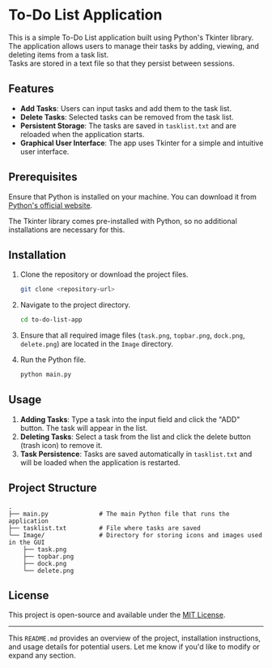 # To-Do List Application

This is a simple To-Do List application built using Python's Tkinter library.<br> The application allows users to manage their tasks by adding, viewing, and deleting items from a task list. <br>Tasks are stored in a text file so that they persist between sessions.

## Features

- **Add Tasks**: Users can input tasks and add them to the task list.
- **Delete Tasks**: Selected tasks can be removed from the task list.
- **Persistent Storage**: The tasks are saved in `tasklist.txt` and are reloaded when the application starts.
- **Graphical User Interface**: The app uses Tkinter for a simple and intuitive user interface.

## Prerequisites

Ensure that Python is installed on your machine. You can download it from [Python's official website](https://www.python.org/downloads/).

The Tkinter library comes pre-installed with Python, so no additional installations are necessary for this.

## Installation

1. Clone the repository or download the project files.

    ```bash
    git clone <repository-url>
    ```

2. Navigate to the project directory.

    ```bash
    cd to-do-list-app
    ```

3. Ensure that all required image files (`task.png`, `topbar.png`, `dock.png`, `delete.png`) are located in the `Image` directory.

4. Run the Python file.

    ```bash
    python main.py
    ```

## Usage

1. **Adding Tasks**: Type a task into the input field and click the "ADD" button. The task will appear in the list.
2. **Deleting Tasks**: Select a task from the list and click the delete button (trash icon) to remove it.
3. **Task Persistence**: Tasks are saved automatically in `tasklist.txt` and will be loaded when the application is restarted.

## Project Structure

```plaintext
.
├── main.py              # The main Python file that runs the application
├── tasklist.txt         # File where tasks are saved
└── Image/               # Directory for storing icons and images used in the GUI
    ├── task.png
    ├── topbar.png
    ├── dock.png
    └── delete.png
```

## License

This project is open-source and available under the [MIT License](LICENSE).

---

This `README.md` provides an overview of the project, installation instructions, and usage details for potential users. Let me know if you'd like to modify or expand any section.
